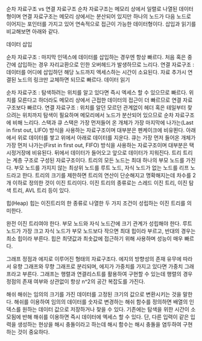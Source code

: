 순차 자료구조 vs 연결 자료구조
순차 자료구조는 메모리 상에서 일렬로 나열된 데이터형이며 연결 자료구조는 메모리 상에서는 분산되어 있지만 하나의 노드가 다음 노드로 이어지는 포인터를 가지고 있어 연속적으로 접근이 가능한 데이터형이다. 삽입과 읽기를 비교해보면 아래와 같다.

데이터 삽입

순차 자료구조 : 마지막 인덱스에 데이터를 삽입하는 경우엔 항상 빠르다. 처음 혹은 중간에 삽입하는 경우 자리교환으로 인한 오버헤드가 발생하므로 느리다.
연결 자료구조 : 데이터를 어디에 삽입하던 해당 노드까지 엑세스하는 시간이 소요된다. 자료 추가시 연결된 노드의 링크만 교체하면 되므로 빠르다.
데이터 읽기

순차 자료구조 : 탐색하려는 위치를 알고 있다면 즉시 엑세스 할 수 있으므로 빠르다. 위치를 모른다고 하더라도 메모리 상에서 근접한 데이터의 접근이 더 빠르므로 연결 자료구조보다 빠르다.
연결 자료구조 : 위치를 알던 모르던 관계없이 헤더 혹은 테일부터 찾으려는 위치까지 탐색이 필요하며 메모리에서 노드가 분산되어 있으므로 순차 자료구조에 비해 느리다.
스택과 큐
스택은 가장 먼저들어 온 개체가 가장 마지막에 나가는(Last in first out, LIFO) 방식을 사용하는 자료구조이며 대부분은 펜케이크에 비유뙨다. 아래에서 위로 데이터를 쌓고 위에서 아래로 데이터를 지운다.
큐는 가장 먼저 들어온 개체가 가장 먼저 나가는(First in first out, FIFO) 방식을 사용하는 자료구조이며 대부분은 택시정거장에 비유된다. 뒤에서 데이터가 들어오고 앞으로 데이터가 지워진다.
트리
트리는 계층 구조로 구성된 자료구조이다. 트리의 모든 노드는 최대 하나의 부모 노드를 가진다. 부모 노드를 가지지 않는 최상위 노드를 루트 노드, 자식 노드가 없는 노드를 리프 노드라고 한다. 트리의 크기를 제한하면 트리의 연산이 단순해지고 명확해지는데 차수를 2개 이하로 정의한 것이 이진 트리이다. 이진 트리의 종류로는 스레드 이진 트리, 이진 탐색 트리, AVL 트리 등이 있다.

힙(Heap)
힙는 이진트리의 한 종류로 나열한 두 가지 조건이 성립하는 이진 트리를 의미한다.

완전 이진 트리여야 한다.
부모 노드와 자식 노드간에 크기 관계가 성립해야 한다.
루트 노드가 가장 크고 자식 노드가 부모 노드보다 작으면 최대 힙이라 부르고, 반대의 경우는 최소 힙이라 부른다. 힙은 최댓값과 최솟값에 접근하기 위해 사용하며 성능이 매우 빠르다.

그래프
정점과 에지로 이루어진 형태의 자료구조다. 에지의 방향성의 존재 유무에 따라서 유향 그래프와 무향 그래프로 분리되며, 에지가 가중치를 가지고 있다면 가중치 그래프라고 부른다. 그래프는 행렬과 연결리스트를 활용하여 구현할 수 있는데 행렬의 경우 정점의 존재 여부와 상관없이 항상 n^2의 공간 복잡도를 가진다.

해쉬
해쉬는 임의의 크기를 가진 데이터를 고정된 크기의 값으로 변환시키는 것을 말한다. 해쉬를 이용하여 임의의 데이터를 숫자로 변경하는 해쉬 함수를 정의하면 배열의 인덱스를 원하는 데이터 값으로 저장하거나 찾을 수 있다. 기존에는 탐색을 위한 시간이 소모됨에 반해 해쉬를 이용하면 즉시 데이터에 엑세스 할 수 있다. 단, 다른 입력이 같은 입력을 생성하는 현상을 해시 충돌이라고 하는데 해시 함수는 해시 충돌을 염두하여 구현하는 것이 중요하다.
